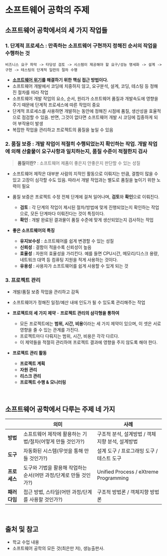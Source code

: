 # 소프트웨어 공학의 주제

## 소프트웨어 공학에서의 세 가지 작업들

### 1. 단계적 프로세스 : 만족하는 소프트웨어 구현까지 정해진 순서의 작업을 수행하는 것

    비즈니스 요구 파악 -> 타당성 검토 -> 시스템이 제공해야 할 요구/성능 명세화 -> 설계 -> 구현 -> 테스팅의 단계적 일련의 절차 수행

  - **[소프트웨어 위기](https://github.com/kmkim2689/CS/blob/main/SE/002.%20%EC%86%8C%ED%94%84%ED%8A%B8%EC%9B%A8%EC%96%B4%20%EA%B0%9C%EB%B0%9C%20%EC%9E%91%EC%97%85.md#%EC%86%8C%ED%94%84%ED%8A%B8%EC%9B%A8%EC%96%B4%EC%9D%98-%EC%9C%84%EA%B8%B0software-crisis)를 해결하기 위한 핵심 접근 방법이다.**
  - 소프트웨어 개발에서 코딩에 치중하지 않고, 요구분석, 설계, 코딩, 테스팅 등 정해진 절차를 따라 작업
  - 소프트웨어 개발 작업의 요소, 순서, 원리가 소프트웨어 품질과 개발속도에 영향을 주기 때문에 단계적 프로세스에 따른 작업이 중요
  - 단계적 프로세스를 사용하면 개발하는 동안에 정해진 시점에 품질, 생산성을 효율적으로 점검할 수 있음. 반면, 그것이 없다면 소프트웨어 개발 시 코딩에 집중하게 되어 부작용이 발생
  - 복잡한 작업을 관리하고 프로젝트의 품질을 높일 수 있음

### 2. 품질 보증 : 개발 작업이 적절히 수행되었는지 확인하는 작업. 개발 작업에 의해 산출물이 요구사항과 일치하는지, 품질 수준이 적절한지 검사

  > **품질이란?** : 소프트웨어 제품이 좋은지 안좋은지 판단할 수 있는 성질

  * 소프트웨어 제작은 대부분 사람의 지적인 활동으로 이뤄지는 만큼, 결함이 많을 수 있고 고장이 심각할 수도 있음. 따라서 개발 작업과는 별도로 품질을 높이기 위한 노력이 필요

  * 품질 보증은 프로젝트 수정 전체 단계에 걸쳐 일어나며, **검토**와 **확인**으로 이뤄진다.

    * **검토** : 각 단계의 작업이 제시된 절차/방법에 맞게 진행되었는지 확인하는 작업으로, 모든 단계마다 이뤄진다는 것이 특징이다.
    * **확인** : 개발 완료된 결과물이 품질 수준에 맞게 생산되었는지 검사하는 작업

  * **좋은 소프트웨어의 특징**

    * **유지보수성** : 소프트웨어를 쉽게 변경할 수 있는 성질
    * **신뢰성** : 결함이 적을수록 신뢰성이 높음
    * **효율성** : 자원의 효율성을 가리킨다. 예를 들면 CPU시간, 메모리/디스크 용량, 네트워크 대역 등 컴퓨팅 지원을 적게 사용하는 것이다. 
    * **유용성** : 사용자가 소프트웨어를 쉽게 사용할 수 있게 되는 것

### 3. 프로젝트 관리

  * 개발/품질 보증 작업을 관리하고 감독 

  * 소프트웨어가 정해진 일정/예산 내에 인도가 될 수 있도록 관리해주는 작업

  * **프로젝트의 세 가지 제약** - **프로젝트 관리의 삼각형을 통하여**

    * 모든 프로젝트에는 **범위, 시간, 비용**이라는 세 가지 제약이 있으며, 이 셋은 서로 영향을 줄 수 있는 관계를 가진다.
    * 프로젝트마다 다뤄지는 범위, 시간, 비용은 각각 다르다.
    * 이 제약들을 적절히 관리하여 프로젝트 결과에 영향을 주지 않도록 해야 한다.

  * **프로젝트 관리 활동**

    * **프로젝트 계획**
    * **자원 관리**
    * **리스크 관리**
    * **프로젝트 수행 & 모니터링**

<br/>

## 소프트웨어 공학에서 다루는 주제 네 가지

ㅤ|의미|사례|
---|---|---|
**방법**|소프트웨어 제작에 활용하는 기법/절차(어떻게 만들 것인가?)|구조적 분석, 설계방법 / 객체지향 분석, 설계방법|
**도구**|자동화된 시스템(무엇을 통해 만들 것인가?)|설계 도구 / 프로그래밍 도구 / 테스트 도구|
**프로세스**|도구와 기법을 활용해 작업하는 순서(어떤 과정/단계로 만들 것인가?)|Unified Process / eXtreme Programming|
**패러다임**|접근 방법, 스타일(어떤 과정/단계를 사용할 것인가?)|구조적 방법론 / 객체지향 방법론|

<br/>

## 출처 및 참고

* 학교 수업 내용
* 소프트웨어 공학의 모든 것(최은만 저), 생능출판사.

